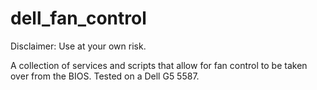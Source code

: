 # dell_fan_control

Disclaimer: Use at your own risk.

A collection of services and scripts that allow for fan control to be taken over from the BIOS. Tested on a Dell G5 5587.

